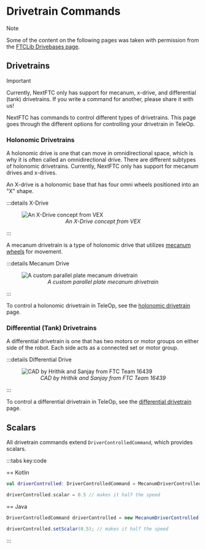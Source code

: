 # Drivetrain Commands

> [!NOTE]
> Some of the content on the following pages was taken with permission from
> the [FTCLib Drivebases page](https://docs.ftclib.org/ftclib/features/drivebases).

## Drivetrains

> [!IMPORTANT]
> Currently, NextFTC only has support for mecanum, x-drive, and differential
> (tank) drivetrains. If you write a command for another, please share it with
> us!

NextFTC has commands to control different types of drivetrains. This page goes
through the different options for controlling your drivetrain in TeleOp.

### Holonomic Drivetrains

A holonomic drive is one that can move in omnidirectional space, which is why it
is often called an omnidirectional drive. There are different subtypes of
holonomic drivetrains. Currently, NextFTC only has support for mecanum
drives and
x-drives.

An X-drive is a holonomic base that has four omni wheels positioned into an "X"
shape.

:::details X-Drive

<figure>
  <img src="/images/x-drive.avif" alt="An X-Drive concept from VEX">
  <figcaption style="text-align:center;font-style:italic">An X-Drive concept from VEX
</figcaption>
</figure>
:::

A mecanum drivetrain is a type of holonomic drive that
utilizes [mecanum wheels](https://en.wikipedia.org/wiki/Mecanum_wheel) for
movement.

:::details Mecanum Drive

<figure>
  <img src="/images/mecanum-drive.png" alt="A custom parallel plate mecanum drivetrain">
  <figcaption style="text-align:center;font-style:italic">A custom parallel plate mecanum drivetrain</figcaption>
</figure>
:::

To control a holonomic drivetrain in TeleOp, see
the [holonomic drivetrain](/nextftc/hardware/drivetrain-commands/holonomic)
page.

### Differential (Tank) Drivetrains

A differential drivetrain is one that has two motors or motor groups on either
side of the robot. Each side acts as a connected set or motor group.

:::details Differential Drive

<figure>
  <img src="/images/differential-drive.jpg" alt="CAD by Hrithik and Sanjay from FTC Team 16439">
  <figcaption style="text-align:center;font-style:italic">CAD by Hrithik and Sanjay from FTC Team 16439</figcaption>
</figure>
:::

To control a differential drivetrain in TeleOp, see the [differential
drivetrain](/nextftc/hardware/drivetrain-commands/differential) page.

## Scalars

All drivetrain commands extend `DriverControlledCommand`, which provides scalars.

:::tabs key:code

== Kotlin

```kotlin
val driverControlled: DriverControlledCommand = MecanumDriverControlled(...)

driverControlled.scalar = 0.5 // makes it half the speed
```

== Java

```java
DriverControlledCommand driverControlled = new MecanumDriverControlled(...);

driverControlled.setScalar(0.5); // makes it half the speed
```

:::
